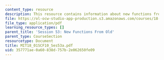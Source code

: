 ```yaml
---
content_type: resource
description: This resource contains information about new functions from old.
file: https://ol-ocw-studio-app-production.s3.amazonaws.com/courses/18-01sc-single-variable-calculus-fall-2010/357771ae0a60838d757b2e062650fe09_MIT18_01SCF10_Ses53a.pdf
file_type: application/pdf
learning_resource_types: []
parent_title: 'Session 53: New Functions From Old'
parent_type: CourseSection
resourcetype: Document
title: MIT18_01SCF10_Ses53a.pdf
uid: 357771ae-0a60-838d-757b-2e062650fe09
---
```

